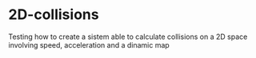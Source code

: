 # 2D-collisions
Testing how to create a sistem able to calculate collisions on a 2D space involving speed, acceleration and a dinamic map
